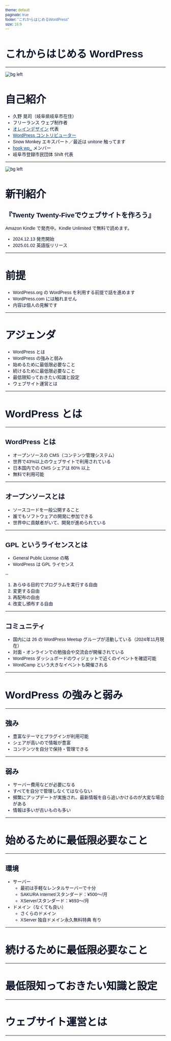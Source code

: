 ```yaml
---
theme: default
paginate: true
footer: "これからはじめるWordPress" 
size: 16:9
---
```


<style>
    @import "https://fonts.googleapis.com/css2?family=Noto+Sans+JP:wght@100..900&display=swap";

    * {
        font-family: "Noto Sans JP", sans-serif;
        color: #081226;
    }

    h1, h2, h3, h4, h5, h6 {
        color: #081226;
    }

    h1 {
        font-size: 2rem;
    }

    strong {
        text-decoration: underline;
    }

    a {
        color: #074073;
        text-decoration: underline;
    }

    section table {
        width: 100% !important;
        display: table;
    }

    header,
    footer {
        font-size: .5rem;
        color: #808080;
    }

    section.section-title {
        background-color: #081226;
    }
    section.section-title h1,
    section.section-title h2,
    section.section-title p,
    section.section-title header,
    section.section-title footer,
    section.section-title:after {
        color: white;
    }

    section.only-bg-image header,
    section.only-bg-image footer,
    section.only-bg-image:after {
        display: none;
    }

    section.big-message {
        background-color: yellow;
        color: #ffffff;
    }
</style>

# これからはじめる WordPress

---

![bg left](https://olein-design.com/wp-content/uploads/2023/08/kuno_high-quality_square-768x768.jpg)

# 自己紹介

- 久野 晃司（岐阜県岐阜市在住）
- フリーランス ウェブ制作者
- [オレインデザイン](https://olein-design.com) 代表
- [WordPress コントリビューター](https://profiles.wordpress.org/olein/)
- Snow Monkey エキスパート／最近は unitone 触ってます
- [hook wp_](https://hook-wp.com/) メンバー
- 岐阜市登録市民団体 Shift 代表

---

![bg left](https://olein-design.com/wp-content/uploads/2024/12/tt5-book-hyoushi.jpg)

# 新刊紹介

## 『Twenty Twenty-Fiveでウェブサイトを作ろう』

Amazon Kindle で発売中。Kindle Unlimited で無料で読めます。

- 2024.12.13 発売開始
- 2025.01.02 英語版リリース

---

# 前提

- WordPress.org の WordPress を利用する前提で話を進めます
- WordPress.com には触れません
- 内容は個人の見解です

---

# アジェンダ

- WordPress とは
- WordPress の強みと弱み
- 始めるために最低限必要なこと
- 続けるために最低限必要なこと
- 最低限知っておきたい知識と設定
- ウェブサイト運営とは

---

<!-- _class: section-title -->

# WordPress とは

---

## WordPress とは

- オープンソースの CMS（コンテンツ管理システム）
- 世界で43%以上のウェブサイトで利用されている
- 日本国内での CMS シェアは 80% 以上
- 無料で利用可能

---

## オープンソースとは

- ソースコードを一般公開すること
- 誰でもソフトウェアの開発に参加できる
- 世界中に貢献者がいて、開発が進められている

---

## GPL というライセンスとは

- General Public License の略
- WordPress は GPL ライセンス

--

1. あらゆる目的でプログラムを実行する自由
2. 変更する自由
3. 再配布の自由
4. 改変し頒布する自由

---

## コミュニティ

- 国内には 26 の WordPress Meetup グループが活動している（2024年11月現在）
- 対面・オンラインでの勉強会や交流会が開催されている
- WordPress ダッシュボードのウィジェットで近くのイベントを確認可能
- WordCamp という大きなイベントも開催される

---

<!-- _class: section-title -->

# WordPress の強みと弱み

---

## 強み

- 豊富なテーマとプラグインが利用可能
- シェアが高いので情報が豊富
- コンテンツを自分で保持・管理できる

---

## 弱み

- サーバー費用などが必要になる
- すべてを自分で管理しなくてはならない
- 頻繁にアップデートが実施され、最新情報を自ら追いかけるのが大変な場合がある
- 情報は多いが古いものも多い

---

<!-- _class: section-title -->

# 始めるために最低限必要なこと

---

## 環境

- サーバー
    - 最初は手軽なレンタルサーバーで十分
    - SAKURA Internet/スタンダード：¥500〜/月
    - XServer/スタンダード：¥693〜/月
- ドメイン（なくても良い）
    - さくらのドメイン
    - XServer 独自ドメイン永久無料特典 有り

---

# 続けるために最低限必要なこと

---

# 最低限知っておきたい知識と設定

---

# ウェブサイト運営とは

---